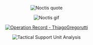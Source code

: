 <div align="center">
  
  <p>
    <img
      src="https://readme-typing-svg.herokuapp.com?font=Fira+Code&duration=4250&pause=1000&color=B6B6B6&center=true&multiline=true&width=435&lines=Above+all%2C+I'm+just+a+man."
      alt="Noctis quote"
    >
  </p>

  <p>
    <img src="https://media1.tenor.com/m/AO7vsS-hWAYAAAAC/noctis-lucis-caelum-noctis.gif" alt="Noctis gif" />
  </p>
  
  <p>
  <a href="https://github.com/ThiagoGregorutti">
    <img src="https://github-readme-stats.vercel.app/api?username=ThiagoGregoruttih&show_icons=true&theme=graywhite&bg_color=000000&text_color=ffffff&icon_color=ffffff&title_color=ffffff&border_color=ffffff" alt="Operation Record - ThiagoGregorutti">
  </a>
</p>
<p>
  <img src="https://github-readme-activity-graph.vercel.app/graph?username=ThiagoGregorutti&theme=xcode&bg_color=000000&color=ffffff&line=ffffff&point=ffffff&area=true&hide_border=true" alt="Tactical Support Unit Analysis">
</p>

</div>
